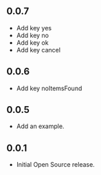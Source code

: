 ## 0.0.7

- Add key yes
- Add key no
- Add key ok
- Add key cancel

## 0.0.6

- Add key noItemsFound

## 0.0.5

- Add an example.

## 0.0.1

- Initial Open Source release.
